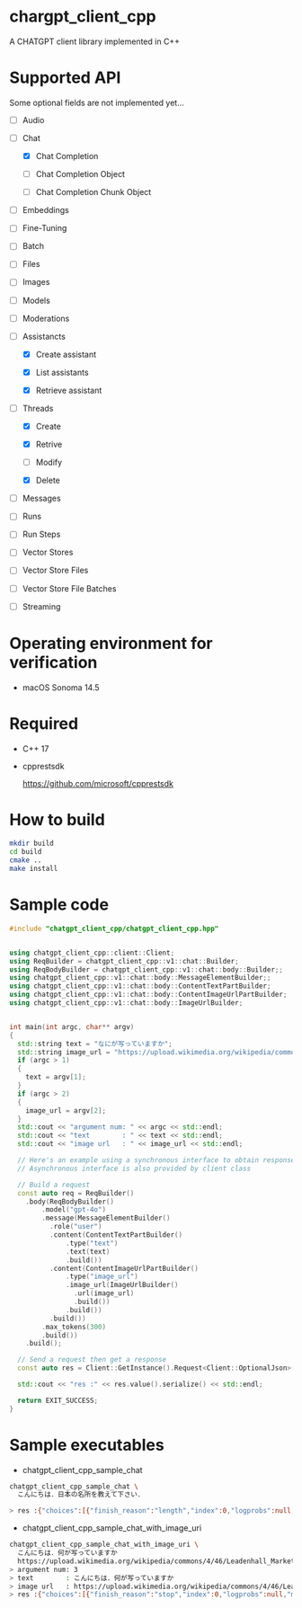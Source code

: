 # chargpt_client_cpp

A CHATGPT client library implemented in C++

# Supported API

Some optional fields are not implemented yet...

- [ ] Audio

- [ ] Chat

  - [x] Chat Completion

  - [ ] Chat Completion Object

  - [ ] Chat Completion Chunk Object

- [ ] Embeddings

- [ ] Fine-Tuning

- [ ] Batch

- [ ] Files

- [ ] Images

- [ ] Models

- [ ] Moderations

- [ ] Assistancts

  - [x] Create assistant

  - [x] List assistants

  - [x] Retrieve assistant

- [ ] Threads

  - [x] Create

  - [x] Retrive

  - [ ] Modify

  - [x] Delete

- [ ] Messages

- [ ] Runs

- [ ] Run Steps

- [ ] Vector Stores

- [ ] Vector Store Files

- [ ] Vector Store File Batches

- [ ] Streaming

# Operating environment for verification

- macOS Sonoma 14.5

# Required

- C++ 17

- cpprestsdk

  https://github.com/microsoft/cpprestsdk

# How to build

```bash
mkdir build
cd build
cmake ..
make install
```

# Sample code

```cpp
#include "chatgpt_client_cpp/chatgpt_client_cpp.hpp"


using chatgpt_client_cpp::client::Client;
using ReqBuilder = chatgpt_client_cpp::v1::chat::Builder;
using ReqBodyBuilder = chatgpt_client_cpp::v1::chat::body::Builder;;
using chatgpt_client_cpp::v1::chat::body::MessageElementBuilder;;
using chatgpt_client_cpp::v1::chat::body::ContentTextPartBuilder;
using chatgpt_client_cpp::v1::chat::body::ContentImageUrlPartBuilder;
using chatgpt_client_cpp::v1::chat::body::ImageUrlBuilder;


int main(int argc, char** argv)
{
  std::string text = "なにが写っていますか";
  std::string image_url = "https://upload.wikimedia.org/wikipedia/commons/thumb/d/dd/Gfp-wisconsin-madison-the-nature-boardwalk.jpg/2560px-Gfp-wisconsin-madison-the-nature-boardwalk.jpg";
  if (argc > 1)
  {
    text = argv[1];
  }
  if (argc > 2)
  {
    image_url = argv[2];
  }
  std::cout << "argument num: " << argc << std::endl;
  std::cout << "text        : " << text << std::endl;
  std::cout << "image url   : " << image_url << std::endl;

  // Here's an example using a synchronous interface to obtain responses.
  // Asynchronous interface is also provided by client class

  // Build a request
  const auto req = ReqBuilder()
    .body(ReqBodyBuilder()
        .model("gpt-4o")
        .message(MessageElementBuilder()
          .role("user")
          .content(ContentTextPartBuilder()
              .type("text")
              .text(text)
              .build())
          .content(ContentImageUrlPartBuilder()
              .type("image_url")
              .image_url(ImageUrlBuilder()
                .url(image_url)
                .build())
              .build())
          .build())
        .max_tokens(300)
        .build())
    .build();

  // Send a request then get a response
  const auto res = Client::GetInstance().Request<Client::OptionalJson>(req);

  std::cout << "res :" << res.value().serialize() << std::endl;

  return EXIT_SUCCESS;
}
```

# Sample executables

- chatgpt_client_cpp_sample_chat

```bash
chatgpt_client_cpp_sample_chat \
  こんにちは．日本の名所を教えて下さい．

> res :{"choices":[{"finish_reason":"length","index":0,"logprobs":null,"message":{"content":"こんにちは！ 日本にはたくさんの名所がありますが、代表的なものをいくつか紹介しますね。\n\n1. 京都：日本の歴史や文化が 色濃く残る京都は、多くの寺院や神社が点在する観光地として有名です。清水寺や金閣寺、伏見稲荷大社などが人気の観光スポットです。\n\n2. 東京：日本の首都であり、繁華な都市東京にも多くの名所があります。東京タワーや 浅草寺、新宿御苑などが代表的な観光地です。\n\n3. 富士山：日本を代表する観光スポットといえば、やはり富士 山です。日本最高峰の富士山は、美しい形状と四季折々の景色で多くの観光客を魅了しています。\n\nこれ以外にも、日本には多くの素晴らしい","role":"assistant"}}],"created":1717027020,"id":"chatcmpl-9UNS8Jslac0l9vwujR6Imh0YMYgzv","model":"gpt-3.5-turbo-0125","object":"chat.completion","system_fingerprint":null,"usage":{"completion_tokens":300,"prompt_tokens":22,"total_tokens":322}}
```

- chatgpt_client_cpp_sample_chat_with_image_uri

```bash
chatgpt_client_cpp_sample_chat_with_image_uri \
  こんにちは．何が写っていますか
  https://upload.wikimedia.org/wikipedia/commons/4/46/Leadenhall_Market_In_London_-_Feb_2006_rotated.jpg
> argument num: 3
> text        : こんにちは．何が写っていますか
> image url   : https://upload.wikimedia.org/wikipedia/commons/4/46/Leadenhall_Market_In_London_-_Feb_2006_rotated.jpg
> res :{"choices":[{"finish_reason":"stop","index":0,"logprobs":null,"message":{"content":"こんにちは。こ の写真には美しいアーケード商店街が映っています。写真の建物は歴史的で装飾が施されたアーケードで、天井はガラスと鉄の構造になっています。道の両脇に様々な店が並んでいます。また、いくつかの人々が道を歩いている様子も見えます。商業施設や観光地である可能性が高いです。","role":"assistant"}}],"created":1717026752,"id":"chatcmpl-9UNNo4U1Kr5wwbtlilVKwz30G7ZWK","model":"gpt-4o-2024-05-13","object":"chat.completion","system_fingerprint":"fp_aa87380ac5","usage":{"completion_tokens":105,"prompt_tokens":1119,"total_tokens":1224}}
```
